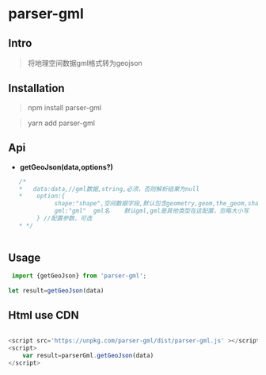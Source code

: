


#  parser-gml

## Intro



> 将地理空间数据gml格式转为geojson

## Installation

> npm install parser-gml
>

> yarn add  parser-gml


## Api

* **getGeoJson(data,options?)**

```javascript
   /*
   *   data:data,//gml数据,string,必须，否则解析结果为null
   *    option:{
             shape:"shape",空间数据字段,默认包含geometry,geom,the_geom,shape,空间字段是其不包含以上在这配置,忽略大小写       
             gml:"gml"  gml名    默认gml,gml是其他类型在这配置，忽略大小写
        } //配置参数，可选
   * */
    
```

## Usage

```javascript
 import {getGeoJson} from 'parser-gml';
   
let result=getGeoJson(data)
```
  

## Html use CDN   
```javascript

<script src='https://unpkg.com/parser-gml/dist/parser-gml.js' ></script>
<script>
    var result=parserGml.getGeoJson(data)
</script>

```


